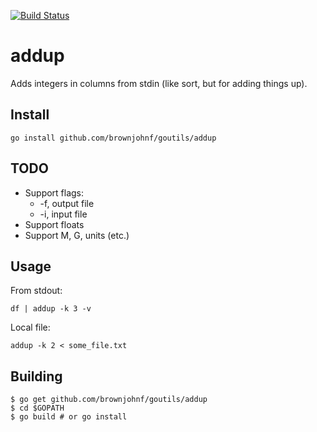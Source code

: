 [![Build Status](https://travis-ci.org/brownjohnf/addup.svg?branch=master)](https://travis-ci.org/brownjohnf/addup)

# addup

Adds integers in columns from stdin (like sort, but for adding things up).

## Install

```
go install github.com/brownjohnf/goutils/addup
```

## TODO

* Support flags:
  * -f, output file
  * -i, input file
* Support floats
* Support M, G, units (etc.)

## Usage

From stdout:

```
df | addup -k 3 -v
```

Local file:

```
addup -k 2 < some_file.txt
```

## Building

```
$ go get github.com/brownjohnf/goutils/addup
$ cd $GOPATH
$ go build # or go install
```

